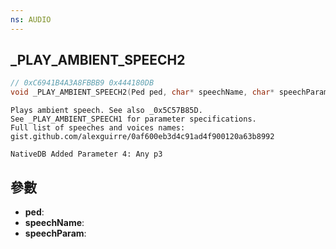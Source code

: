 ```yaml
---
ns: AUDIO
---
```

## _PLAY_AMBIENT_SPEECH2

```c
// 0xC6941B4A3A8FBBB9 0x444180DB
void _PLAY_AMBIENT_SPEECH2(Ped ped, char* speechName, char* speechParam);
```

```
Plays ambient speech. See also _0x5C57B85D.  
See _PLAY_AMBIENT_SPEECH1 for parameter specifications.  
Full list of speeches and voices names: gist.github.com/alexguirre/0af600eb3d4c91ad4f900120a63b8992  
```

```
NativeDB Added Parameter 4: Any p3
```

## 參數
* **ped**: 
* **speechName**: 
* **speechParam**: 

